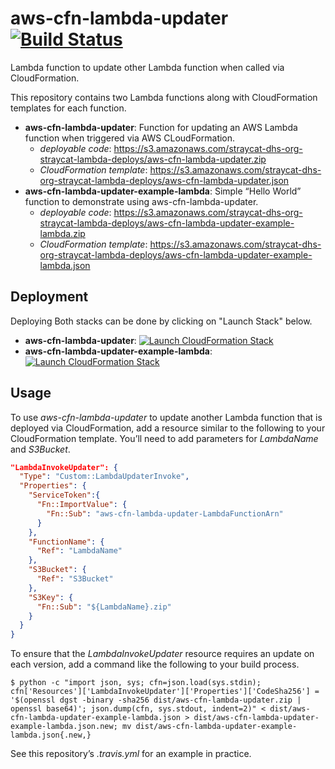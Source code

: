 # aws-cfn-lambda-updater [![Build Status](https://travis-ci.org/tmclaugh/aws-cfn-lambda-updater.svg?branch=master)](https://travis-ci.org/tmclaugh/aws-cfn-lambda-updater)
Lambda function to update other Lambda function when called via CloudFormation.

This repository contains two Lambda functions along with CloudFormation templates for each function.

* __aws-cfn-lambda-updater__: Function for updating an AWS Lambda function when triggered via AWS CLoudFormation.
  * _deployable code_: https://s3.amazonaws.com/straycat-dhs-org-straycat-lambda-deploys/aws-cfn-lambda-updater.zip
  * _CloudFormation template_: https://s3.amazonaws.com/straycat-dhs-org-straycat-lambda-deploys/aws-cfn-lambda-updater.json
* __aws-cfn-lambda-updater-example-lambda__: Simple “Hello World” function to demonstrate using aws-cfn-lambda-updater.
  * _deployable code_: https://s3.amazonaws.com/straycat-dhs-org-straycat-lambda-deploys/aws-cfn-lambda-updater-example-lambda.zip
  * _CloudFormation template_: https://s3.amazonaws.com/straycat-dhs-org-straycat-lambda-deploys/aws-cfn-lambda-updater-example-lambda.json

## Deployment
Deploying Both stacks can be done by clicking on "Launch Stack" below.

* __aws-cfn-lambda-updater__: [![Launch CloudFormation
Stack](https://s3.amazonaws.com/cloudformation-examples/cloudformation-launch-stack.png)](https://console.aws.amazon.com/cloudformation/home?region=us-east-1#/stacks/new?stackName=aws-cfn-lambda-updater&templateURL=https://s3.amazonaws.com/straycat-dhs-org-straycat-lambda-deploys/aws-cfn-lambda-updater.json)
* __aws-cfn-lambda-updater-example-lambda__: [![Launch CloudFormation
Stack](https://s3.amazonaws.com/cloudformation-examples/cloudformation-launch-stack.png)](https://console.aws.amazon.com/cloudformation/home?region=us-east-1#/stacks/new?stackName=aws-cfn-lambda-updater-example-lambda&templateURL=https://s3.amazonaws.com/straycat-dhs-org-straycat-lambda-deploys/aws-cfn-lambda-updater-example-lambda.json)

## Usage
To use _aws-cfn-lambda-updater_ to update another Lambda function that is deployed via CloudFormation, add a resource similar to the following to your CloudFormation template.  You’ll need to add parameters for _LambdaName_ and _S3Bucket_.

```json
"LambdaInvokeUpdater": {
  "Type": "Custom::LambdaUpdaterInvoke",
  "Properties": {
    "ServiceToken":{
      "Fn::ImportValue": {
        "Fn::Sub": "aws-cfn-lambda-updater-LambdaFunctionArn"
      }
    },
    "FunctionName": {
      "Ref": "LambdaName"
    },
    "S3Bucket": {
      "Ref": "S3Bucket"
    },
    "S3Key": {
      "Fn::Sub": "${LambdaName}.zip"
    }
  }
}
```

To ensure that the _LambdaInvokeUpdater_ resource requires an update on each version, add a command like the following to your build process.

```
$ python -c "import json, sys; cfn=json.load(sys.stdin); cfn['Resources']['LambdaInvokeUpdater']['Properties']['CodeSha256'] = '$(openssl dgst -binary -sha256 dist/aws-cfn-lambda-updater.zip | openssl base64)'; json.dump(cfn, sys.stdout, indent=2)" < dist/aws-cfn-lambda-updater-example-lambda.json > dist/aws-cfn-lambda-updater-example-lambda.json.new; mv dist/aws-cfn-lambda-updater-example-lambda.json{.new,}

```

See this repository’s _.travis.yml_ for an example in practice.

